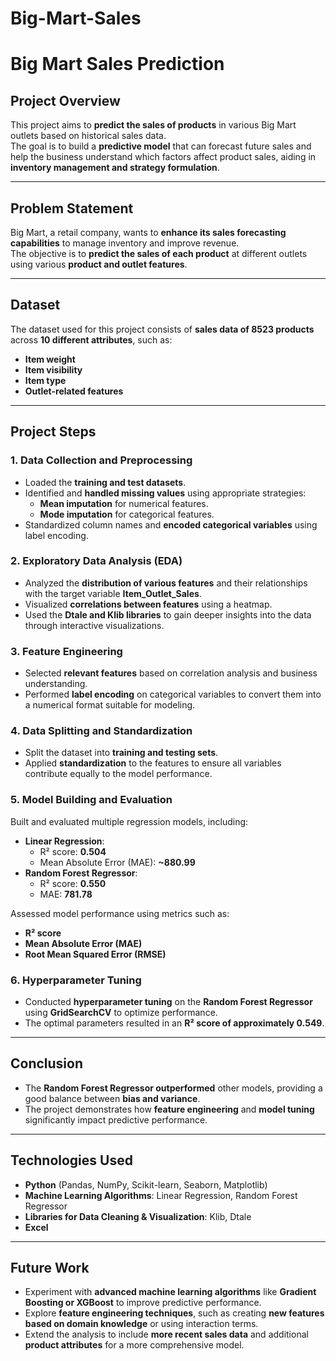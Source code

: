 # Big-Mart-Sales
# Big Mart Sales Prediction

## Project Overview  
This project aims to **predict the sales of products** in various Big Mart outlets based on historical sales data.  
The goal is to build a **predictive model** that can forecast future sales and help the business understand which factors affect product sales, aiding in **inventory management and strategy formulation**.  

---

## Problem Statement  
Big Mart, a retail company, wants to **enhance its sales forecasting capabilities** to manage inventory and improve revenue.  
The objective is to **predict the sales of each product** at different outlets using various **product and outlet features**.  

---

## Dataset  
The dataset used for this project consists of **sales data of 8523 products** across **10 different attributes**, such as:  
- **Item weight**  
- **Item visibility**  
- **Item type**  
- **Outlet-related features**  

---

## Project Steps  

### 1. Data Collection and Preprocessing  
- Loaded the **training and test datasets**.  
- Identified and **handled missing values** using appropriate strategies:  
  - **Mean imputation** for numerical features.  
  - **Mode imputation** for categorical features.  
- Standardized column names and **encoded categorical variables** using label encoding.  

### 2. Exploratory Data Analysis (EDA)  
- Analyzed the **distribution of various features** and their relationships with the target variable **Item_Outlet_Sales**.  
- Visualized **correlations between features** using a heatmap.  
- Used the **Dtale and Klib libraries** to gain deeper insights into the data through interactive visualizations.  

### 3. Feature Engineering  
- Selected **relevant features** based on correlation analysis and business understanding.  
- Performed **label encoding** on categorical variables to convert them into a numerical format suitable for modeling.  

### 4. Data Splitting and Standardization  
- Split the dataset into **training and testing sets**.  
- Applied **standardization** to the features to ensure all variables contribute equally to the model performance.  

### 5. Model Building and Evaluation  
Built and evaluated multiple regression models, including:  
- **Linear Regression**:  
  - R² score: **0.504**  
  - Mean Absolute Error (MAE): **~880.99**  
- **Random Forest Regressor**:  
  - R² score: **0.550**  
  - MAE: **781.78**  

Assessed model performance using metrics such as:  
- **R² score**  
- **Mean Absolute Error (MAE)**  
- **Root Mean Squared Error (RMSE)**  

### 6. Hyperparameter Tuning  
- Conducted **hyperparameter tuning** on the **Random Forest Regressor** using **GridSearchCV** to optimize performance.  
- The optimal parameters resulted in an **R² score of approximately 0.549**.  

---

## Conclusion  
- The **Random Forest Regressor outperformed** other models, providing a good balance between **bias and variance**.  
- The project demonstrates how **feature engineering** and **model tuning** significantly impact predictive performance.  

---

## Technologies Used  
- **Python** (Pandas, NumPy, Scikit-learn, Seaborn, Matplotlib)  
- **Machine Learning Algorithms**: Linear Regression, Random Forest Regressor  
- **Libraries for Data Cleaning & Visualization**: Klib, Dtale  
- **Excel**  

---

## Future Work  
- Experiment with **advanced machine learning algorithms** like **Gradient Boosting or XGBoost** to improve predictive performance.  
- Explore **feature engineering techniques**, such as creating **new features based on domain knowledge** or using interaction terms.  
- Extend the analysis to include **more recent sales data** and additional **product attributes** for a more comprehensive model.  

